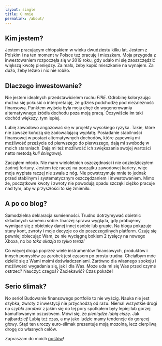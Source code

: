 ```yaml
---
layout: single
title: O mnie
permalink: /about/
---
```


## Kim jestem?

Jestem pracującym chłopakiem w wieku dwudziestu kilku lat. Jestem z Polskim i na ten moment w Polsce też pracuję i mieszkam. Moja przygoda z inwestowaniem rozpoczęła się w 2019 roku, gdy udało mi się zaoszczędzić większą kwotę pieniędzy. Za mało, żeby kupić mieszkanie na wynajem. Za dużo, żeby leżało i nic nie robiło.

## Dlaczego inwestowanie?

Nie jestem idealnych przedstawicielem ruchu *FIRE*. Odrobinę koloryzując można się pokusić o interpretację, że gdzieś podchodzę pod niezależność finansową. Punktem wyjścia była moja chęć do wygenerowania alternatywnego źródła dochodu poza moją pracą. Oczywiście im taki dochód większy, tym lepiej.

Lubię zawodowo angażować się w projekty wysokiego ryzyka. Takie, które nie zawsze kończą się zadowalającą wypłatę. Posiadanie stabilności finansowej w postaci alternatywnych dochodów, które zapewnią mi możliwość przeżycia od pierwszego do pierwszego, dają mi swobodę w moich staraniach. Dają mi też możliwość ich zwiększania swojej wartości netto metodą *kuli śniegowej*.

Zacząłem młodo. Nie mam wieloletnich oszczędności i nie odziedziczyłem żadnej fortuny. Jestem też raczej na początku zawodowej kariery, więc moja wypłata raczej nie zwala z nóg. Nie powstrzymuje mnie to jednak przed stabilnym i systematycznym oszczędzaniem i inwestowaniem. Mimo że, początkowe kwoty i zwroty nie powodują opadu szczęki ciężko pracuje nad tym, aby w przyszłości to się zmieniło.

## A po co blog?

Samodzielna deklaracja sumienności. Trudno dotrzymywać obietnic składanych samemu sobie. Inaczej sprawa wygląda, gdy próbujemy wymigać się z obietnicy danej innej osobie lub grupie. Na blogu pokazuje stany kont, zwroty i moje decyzje co do poszczególnych platform. Czuję się pewniej obiecując Wam, że nie wyciągnę bokiem 2 tysięcy na nowego Xboxa, no bo *taka okazja to tylko teraz!*

Co więcej droga poprzez wiele instrumentów finansowych, produktów i innych pomysłów za zarobek jest czasem po prostu trudna. Chciałbym móc dzielić się z Wami moimi doświadczeniami. Zarówno dla własnego spokoju i możliwości wygadania się, jak i dla Was. Może uda mi się Was przed czymś ostrzec? Nauczyć czegoś? Zaciekawić? Czas pokaże!

## Serio ślimak?

No serio! Budowanie finansowego portfolio to nie wyścig. Nauka nie jest szybka, zwroty z inwestycji nie przychodzą od razu. Niemal wszystkie drogi na *szybki zarobek* z jakim się do tej pory spotkałem były lepiej lub gorzej kamuflowanym  oszustwem. Mówi się, że *pieniądze lubią ciszę*. Jak najbardziej! Lubią też czas, a my jako ludzie mamy tendencje do gorącej głowy. Stąd ten uroczy euro-ślimak prezentuje moją mozolną, lecz cierpliwą drogę do własnych celów.

Zapraszam do moich [postów](/posts)!